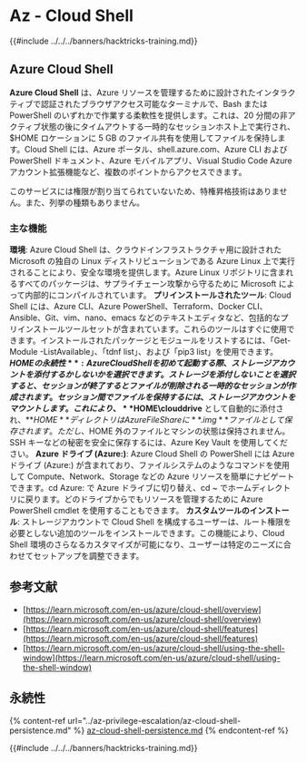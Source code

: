 # Az - Cloud Shell

{{#include ../../../banners/hacktricks-training.md}}

## Azure Cloud Shell

**Azure Cloud Shell** は、Azure リソースを管理するために設計されたインタラクティブで認証されたブラウザアクセス可能なターミナルで、Bash または PowerShell のいずれかで作業する柔軟性を提供します。これは、20 分間の非アクティブ状態の後にタイムアウトする一時的なセッションホスト上で実行され、$HOME ロケーションに 5 GB のファイル共有を使用してファイルを保持します。Cloud Shell には、Azure ポータル、shell.azure.com、Azure CLI および PowerShell ドキュメント、Azure モバイルアプリ、Visual Studio Code Azure アカウント拡張機能など、複数のポイントからアクセスできます。

このサービスには権限が割り当てられていないため、特権昇格技術はありません。また、列挙の種類もありません。

### 主な機能

**環境**: Azure Cloud Shell は、クラウドインフラストラクチャ用に設計された Microsoft の独自の Linux ディストリビューションである Azure Linux 上で実行されることにより、安全な環境を提供します。Azure Linux リポジトリに含まれるすべてのパッケージは、サプライチェーン攻撃から守るために Microsoft によって内部的にコンパイルされています。
**プリインストールされたツール**: Cloud Shell には、Azure CLI、Azure PowerShell、Terraform、Docker CLI、Ansible、Git、vim、nano、emacs などのテキストエディタなど、包括的なプリインストールツールセットが含まれています。これらのツールはすぐに使用できます。インストールされたパッケージとモジュールをリストするには、「Get-Module -ListAvailable」、「tdnf list」、および「pip3 list」を使用できます。
**$HOME の永続性**: Azure Cloud Shell を初めて起動する際、ストレージアカウントを添付するかしないかを選択できます。ストレージを添付しないことを選択すると、セッションが終了するとファイルが削除される一時的なセッションが作成されます。セッション間でファイルを保持するには、ストレージアカウントをマウントします。これにより、**$HOME\clouddrive** として自動的に添付され、**$HOME** ディレクトリは Azure File Share に **.img** ファイルとして保存されます。ただし、$HOME 外のファイルとマシンの状態は保持されません。SSH キーなどの秘密を安全に保存するには、Azure Key Vault を使用してください。
**Azure ドライブ (Azure:)**: Azure Cloud Shell の PowerShell には Azure ドライブ (Azure:) が含まれており、ファイルシステムのようなコマンドを使用して Compute、Network、Storage などの Azure リソースを簡単にナビゲートできます。cd Azure: で Azure ドライブに切り替え、cd ~ でホームディレクトリに戻ります。どのドライブからでもリソースを管理するために Azure PowerShell cmdlet を使用することもできます。
**カスタムツールのインストール**: ストレージアカウントで Cloud Shell を構成するユーザーは、ルート権限を必要としない追加のツールをインストールできます。この機能により、Cloud Shell 環境のさらなるカスタマイズが可能になり、ユーザーは特定のニーズに合わせてセットアップを調整できます。

## 参考文献

* [https://learn.microsoft.com/en-us/azure/cloud-shell/overview](https://learn.microsoft.com/en-us/azure/cloud-shell/overview)
* [https://learn.microsoft.com/en-us/azure/cloud-shell/features](https://learn.microsoft.com/en-us/azure/cloud-shell/features)
* [https://learn.microsoft.com/en-us/azure/cloud-shell/using-the-shell-window](https://learn.microsoft.com/en-us/azure/cloud-shell/using-the-shell-window)


## 永続性

{% content-ref url="../az-privilege-escalation/az-cloud-shell-persistence.md" %}
[az-cloud-shell-persistence.md](../az-privilege-escalation/az-cloud-shell-persistence.md)
{% endcontent-ref %}

{{#include ../../../banners/hacktricks-training.md}}
